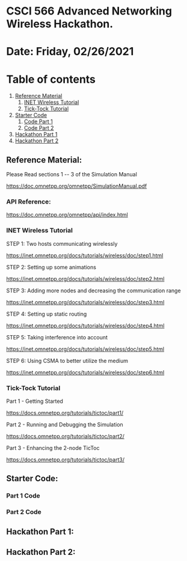 # CSCI 566 Advanced Networking Wireless Hackathon.

# Date: Friday, 02/26/2021

# Table of contents
1. [Reference Material](#background)
    1. [INET Wireless Tutorial](#wireless)
    2. [Tick-Tock Tutorial](#tick_tock)
3. [Starter Code](#code)
    1. [Code Part 1](#c1)
    2. [Code Part 2](#c2)
5. [Hackathon Part 1](#part1)
6. [Hackathon Part 2](#part2)


##  Reference Material: <a name="background"></a>

Please Read sections 1 -- 3 of the Simulation Manual

https://doc.omnetpp.org/omnetpp/SimulationManual.pdf

### API Reference:

https://doc.omnetpp.org/omnetpp/api/index.html

### INET Wireless Tutorial <a name="wireless"></a>

STEP 1: Two hosts communicating wirelessly

https://inet.omnetpp.org/docs/tutorials/wireless/doc/step1.html

STEP 2: Setting up some animations

https://inet.omnetpp.org/docs/tutorials/wireless/doc/step2.html

STEP 3: Adding more nodes and decreasing the communication range

https://inet.omnetpp.org/docs/tutorials/wireless/doc/step3.html

STEP 4: Setting up static routing

https://inet.omnetpp.org/docs/tutorials/wireless/doc/step4.html

STEP 5: Taking interference into account

https://inet.omnetpp.org/docs/tutorials/wireless/doc/step5.html

STEP 6: Using CSMA to better utilize the medium

https://inet.omnetpp.org/docs/tutorials/wireless/doc/step6.html

### Tick-Tock Tutorial <a name="tick_tock"></a>

Part 1 - Getting Started

https://docs.omnetpp.org/tutorials/tictoc/part1/

Part 2 - Running and Debugging the Simulation

https://docs.omnetpp.org/tutorials/tictoc/part2/

Part 3 - Enhancing the 2-node TicToc

https://docs.omnetpp.org/tutorials/tictoc/part3/


##  Starter Code: <a name="code"></a>

### Part 1 Code <a name="c1"></a>

### Part 2 Code <a name="c2"></a>

##  Hackathon Part 1: <a name="part1"></a>

##  Hackathon Part 2: <a name="part2"></a>
